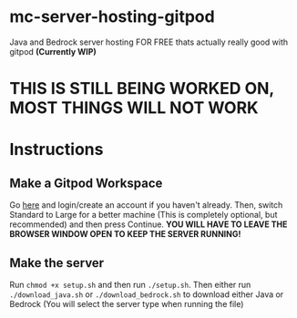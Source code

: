 # mc-server-hosting-gitpod
Java and Bedrock server hosting FOR FREE thats actually really good with gitpod
**(Currently WIP)**

# THIS IS STILL BEING WORKED ON, MOST THINGS WILL NOT WORK

# Instructions
## Make a Gitpod Workspace
Go [here](https://gitpod.io/#https://github.com/cwrayne/mc-server-hosting-gitpod) and login/create an account if you haven't already. Then, switch Standard to Large for a better machine (This is completely optional, but recommended) and then press Continue.
**YOU WILL HAVE TO LEAVE THE BROWSER WINDOW OPEN TO KEEP THE SERVER RUNNING!**
## Make the server
Run `chmod +x setup.sh` and then run `./setup.sh`.
Then either run `./download_java.sh` or `./download_bedrock.sh` to download either Java or Bedrock (You will select the server type when running the file)
